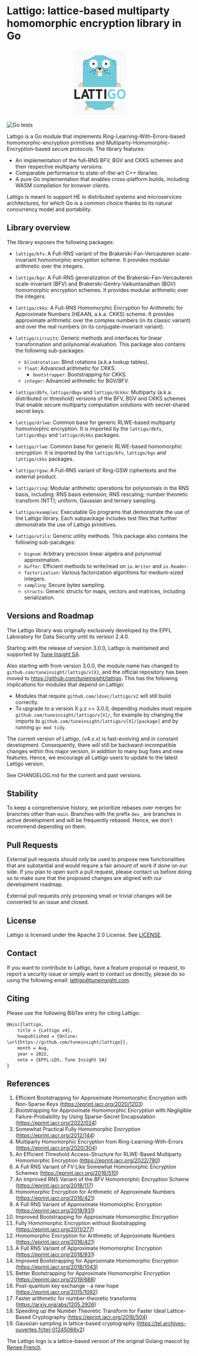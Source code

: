 # Lattigo: lattice-based multiparty homomorphic encryption library in Go

<p align="center">
	<img src="logo.png" />
</p>

![Go tests](https://github.com/tuneinsight/lattigo/actions/workflows/ci.yml/badge.svg)

Lattigo is a Go module that implements Ring-Learning-With-Errors-based homomorphic-encryption
primitives and Multiparty-Homomorphic-Encryption-based secure protocols. The library features:
- An implementation of the full-RNS BFV, BGV and CKKS schemes and their respective multiparty versions.
- Comparable performance to state-of-the-art C++ libraries.
- A pure Go implementation that enables cross-platform builds, including WASM compilation for
  browser clients.

Lattigo is meant to support HE in distributed systems and microservices architectures, for which Go
is a common choice thanks to its natural concurrency model and portability.

## Library overview

The library exposes the following packages:

- `lattigo/bfv`: A Full-RNS variant of the Brakerski-Fan-Vercauteren scale-invariant homomorphic
  encryption scheme. It provides modular arithmetic over the integers.

- `lattigo/bgv`: A Full-RNS generalization of the Brakerski-Fan-Vercauteren scale-invariant (BFV) and 
  Brakerski-Gentry-Vaikuntanathan (BGV) homomorphic encryption schemes. It provides modular arithmetic over the integers.
	
- `lattigo/ckks`: A Full-RNS Homomorphic Encryption for Arithmetic for Approximate Numbers (HEAAN,
  a.k.a. CKKS) scheme. It provides approximate arithmetic over the complex numbers (in its classic
  variant) and over the real numbers (in its conjugate-invariant variant).

- `lattigo/circuits`: Generic methods and interfaces for linear transformation and polynomial evaluation.
  This package also contains the following sub-packages:
  - `blindrotation`: Blind rotations (a.k.a lookup tables).
  - `float`: Advanced arithmetic for CKKS.
    - `bootstrapper`: Bootstrapping for CKKS.
  - `integer`: Advanced arithmetic for BGV/BFV.

- `lattigo/dbfv`, `lattigo/dbgv` and `lattigo/dckks`: Multiparty (a.k.a. distributed or threshold) 
  versions of the BFV, BGV and CKKS schemes that enable secure multiparty computation solutions with 
  secret-shared secret keys.

- `lattigo/drlwe`: Common base for generic RLWE-based multiparty homomorphic
  encryption. It is imported by the `lattigo/dbfv`, `lattigo/dbgv` and `lattigo/dckks` packages.

- `lattigo/rlwe`:  Common base for generic RLWE-based homomorphic encryption. 
  It is imported by the `lattigo/bfv`, `lattigo/bgv` and `lattigo/ckks` packages.

- `lattigo/rgsw`: A Full-RNS variant of Ring-GSW ciphertexts and the external product.

- `lattigo/ring`: Modular arithmetic operations for polynomials in the RNS basis, including: RNS
  basis extension; RNS rescaling; number theoretic transform (NTT); uniform, Gaussian and ternary
  sampling.

- `lattigo/examples`: Executable Go programs that demonstrate the use of the Lattigo library. Each
                      subpackage includes test files that further demonstrate the use of Lattigo
                      primitives.

- `lattigo/utils`: Generic utility methods. This package also contains the following sub-pacakges:
  - `bignum`: Arbitrary precision linear algebra and polynomial approximation.
  - `buffer`: Efficient methods to write/read on `io.Writer` and `io.Reader`.
  - `factorization`: Various factorization algorithms for medium-sized integers.
  - `sampling`: Secure bytes sampling.
  - `structs`: Generic structs for maps, vectors and matrices, including serialization.

## Versions and Roadmap

The Lattigo library was originally exclusively developed by the EPFL Laboratory for Data Security
until its version 2.4.0.

Starting with the release of version 3.0.0, Lattigo is maintained and supported by [Tune Insight
SA](https://tuneinsight.com).

Also starting with from version 3.0.0, the module name has changed to
`github.com/tuneinsight/lattigo/v[X]`, and the official repository has been moved to
https://github.com/tuneinsight/lattigo. This has the following implications for modules that depend
on Lattigo:
- Modules that require `github.com/ldsec/lattigo/v2` will still build correctly.
- To upgrade to a version X.y.z >= 3.0.0, depending modules must require `github.com/tuneinsight/lattigo/v[X]/`,
  for example by changing the imports to `github.com/tuneinsight/lattigo/v[X]/[package]` and by
  running `go mod tidy`.

The current version of Lattigo, (v4.x.x) is fast-evolving and in constant development. Consequently,
there will still be backward-incompatible changes within this major version, in addition to many bug
fixes and new features. Hence, we encourage all Lattigo users to update to the latest Lattigo version.


See CHANGELOG.md for the current and past versions.

## Stability

To keep a comprehensive history, we prioritize rebases over merges for branches other than `main`.
Branches with the prefix `dev_` are branches in active development and will be frequently rebased.
Hence, we don't recommend depending on them.

## Pull Requests

External pull requests should only be used to propose new functionalities that are substantial and would
require a fair amount of work if done on our side. If you plan to open such a pull request, please contact
us before doing so to make sure that the proposed changes are aligned with our development roadmap.

External pull requests only proposing small or trivial changes will be converted to an issue and closed.

## License

Lattigo is licensed under the Apache 2.0 License. See [LICENSE](https://github.com/tuneinsight/lattigo/blob/master/LICENSE).

## Contact

If you want to contribute to Lattigo, have a feature proposal or request, to report a security issue or simply want to contact us directly, please do so using the following email: [lattigo@tuneinsight.com](mailto:lattigo@tuneinsight.com).

## Citing

Please use the following BibTex entry for citing Lattigo:

    @misc{lattigo,
	    title = {Lattigo v4},
	    howpublished = {Online: \url{https://github.com/tuneinsight/lattigo}},
	    month = Aug,
	    year = 2022,
	    note = {EPFL-LDS, Tune Insight SA}
    }
    
## References

1. Efficient Bootstrapping for Approximate Homomorphic Encryption with Non-Sparse Keys
   (<https://eprint.iacr.org/2020/1203>)
1. Bootstrapping for Approximate Homomorphic Encryption with Negligible Failure-Probability by Using Sparse-Secret Encapsulation
   (<https://eprint.iacr.org/2022/024>)
1. Somewhat Practical Fully Homomorphic Encryption (<https://eprint.iacr.org/2012/144>)
1. Multiparty Homomorphic Encryption from Ring-Learning-With-Errors (<https://eprint.iacr.org/2020/304>)
2. An Efficient Threshold Access-Structure for RLWE-Based Multiparty Homomorphic Encryption (<https://eprint.iacr.org/2022/780>)
3. A Full RNS Variant of FV Like Somewhat Homomorphic Encryption Schemes
   (<https://eprint.iacr.org/2016/510>)
4. An Improved RNS Variant of the BFV Homomorphic Encryption Scheme
   (<https://eprint.iacr.org/2018/117>)
5. Homomorphic Encryption for Arithmetic of Approximate Numbers (<https://eprint.iacr.org/2016/421>)
6. A Full RNS Variant of Approximate Homomorphic Encryption (<https://eprint.iacr.org/2018/931>)
7. Improved Bootstrapping for Approximate Homomorphic Encryption
1. Fully Homomorphic Encryption without Bootstrapping (<https://eprint.iacr.org/2011/277>)     
1. Homomorphic Encryption for Arithmetic of Approximate Numbers (<https://eprint.iacr.org/2016/421>)
1. A Full RNS Variant of Approximate Homomorphic Encryption (<https://eprint.iacr.org/2018/931>)
1. Improved Bootstrapping for Approximate Homomorphic Encryption
   (<https://eprint.iacr.org/2018/1043>)
8. Better Bootstrapping for Approximate Homomorphic Encryption (<https://eprint.iacr.org/2019/688>)
9.  Post-quantum key exchange - a new hope (<https://eprint.iacr.org/2015/1092>)
10. Faster arithmetic for number-theoretic transforms (<https://arxiv.org/abs/1205.2926>)
11. Speeding up the Number Theoretic Transform for Faster Ideal Lattice-Based Cryptography
   (<https://eprint.iacr.org/2016/504>)
12. Gaussian sampling in lattice-based cryptography
   (<https://tel.archives-ouvertes.fr/tel-01245066v2>)

The Lattigo logo is a lattice-based version of the original Golang mascot by [Renee
French](http://reneefrench.blogspot.com/).
